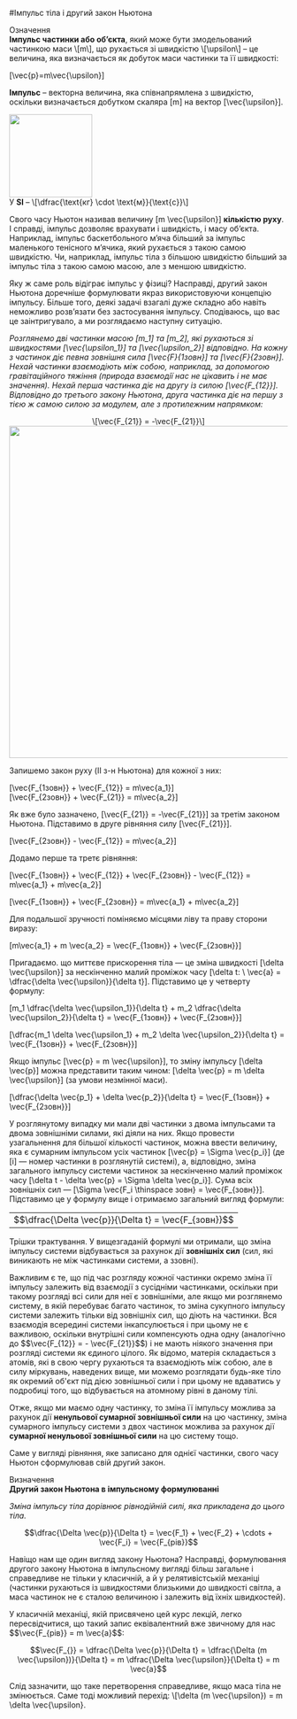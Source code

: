 #Iмпульс тiла і другий закон Ньютона

<div class="eoz-wrap">
<span class="eoz">Означення</span>
<div class="eoz-text">
<b>Iмпульс частинки або об’єкта</b>, який може бути змодельований частинкою маси \[m\], що рухається зi швидкiстю \[\upsilon\] – це величина, яка визначається як добуток
маси частинки та її швидкостi:

\[\vec{p}=m\vec{\upsilon}\] 
<p></p>

<b>Iмпульс</b> – векторна величина, яка спiвнапрямлена з швидкiстю, оскільки визначається добутком скаляра \[m\] на вектор \[\vec{\upsilon}\].

<div class="space"><img class="image" width="150"  src="https://rawgit.com/chudaol/ed-era-book-physics/master/images/chapter_7/S1-1.png"></div>
<span class="p1">У <b>SI</b></span> – \[\dfrac{\text{кг} \cdot \text{м}}{\text{с}}\]
</div>
</div>

Свого часу Ньютон називав величину \[m \vec{\upsilon}\] <b>кiлькiстю руху</b>. I справдi, iмпульс
дозволяє врахувати i швидкiсть, i масу об’єкта. Наприклад, iмпульс баскетбольного
м’яча бiльший за iмпульс маленького тенiсного м’ячика, який рухається з такою самою
швидкiстю. Чи, наприклад, iмпульс тiла з бiльшою швидкiстю бiльший за iмпульс
тiла з такою самою масою, але з меншою швидкiстю.
<p>Яку ж саме роль вiдiграє iмпульс у фiзицi? Насправдi, другий закон Ньютона
доречнiше формулювати якраз використовуючи концепцiю iмпульсу. Бiльше того, деякi задачi взагалi дуже складно або навiть неможливо розв’язати без застосування
iмпульсу. Сподiваюсь, що вас це заiнтригувало, а ми розглядаємо наступну ситуацiю.</p>


<i>Розглянемо двi частинки масою \[m_1\] та \[m_2\], якi рухаються зi швидкостями \[\vec{\upsilon_1}\]
та \[\vec{\upsilon_2}\] вiдповiдно. На кожну з частинок дiє певна зовнiшня сила \[\vec{F}_{1зовн}\] та \[\vec{F}_{2зовн}\].
Нехай частинки взаємодiють мiж собою, наприклад, за допомогою гравiтацiйного тяжiння (природа взаємодiї нас не цiкавить i не має значення). Нехай перша
частинка дiє на другу iз силою \[\vec{F_{12}}\]. Вiдповiдно до третього закону Ньютона, друга частинка дiє на першу з тiєю ж самою силою за модулем, але з протилежним напрямком:</i>

<div align="center">\[\vec{F_{21}} = -\vec{F_{21}}\]</div>


<div class="space"><img class="image" width="600"  src="https://rawgit.com/chudaol/ed-era-book-physics/master/images/chapter_7/S2-1.png"></div>

Запишемо закон руху (II з-н Ньютона) для кожної з них:

\[\vec{F_{1зовн}} + \vec{F_{12}} = m\vec{a_1}\] <br>
\[\vec{F_{2зовн}} + \vec{F_{21}} = m\vec{a_2}\]

Як вже було зазначено, \[\vec{F_{21}} = -\vec{F_{21}}\] за третiм законом Ньютона. Пiдставимо в друге рівняння силу \[\vec{F_{21}}\].

\[\vec{F_{2зовн}} - \vec{F_{12}} = m\vec{a_2}\]

Додамо перше та третє рівняння:

\[\vec{F_{1зовн}} + \vec{F_{12}} + \vec{F_{2зовн}} - \vec{F_{12}} = m\vec{a_1} + m\vec{a_2}\]

\[\vec{F_{1зовн}} + \vec{F_{2зовн}} = m\vec{a_1} + m\vec{a_2}\]


Для подальшої зручності поміняємо місцями ліву та праву сторони виразу:

\[m\vec{a_1} + m \vec{a_2} = \vec{F_{1зовн}} + \vec{F_{2зовн}}\]

Пригадаємо. що миттєве прискорення тіла — це зміна швидкості \[\delta \vec{\upsilon}\] за нескінченно малий проміжок часу \[\delta t: \ \vec{a} = \dfrac{\delta \vec{\upsilon}}{\delta t}\]. Підставимо це у четверту формулу:

\[m_1 \dfrac{\delta \vec{\upsilon_1}}{\delta t} + m_2 \dfrac{\delta \vec{\upsilon_2}}{\delta t} = \vec{F_{1зовн}} + \vec{F_{2зовн}}\]

\[\dfrac{m_1 \delta \vec{\upsilon_1} + m_2 \delta \vec{\upsilon_2}}{\delta t} = \vec{F_{1зовн}} + \vec{F_{2зовн}}\]

Якщо імпульс \[\vec{p} = m \vec{\upsilon}\], то зміну імпульсу \[\delta \vec{p}\] можна представити таким чином: \[\delta \vec{p} = m \delta \vec{\upsilon}\] (за умови незмінної маси).

\[\dfrac{\delta \vec{p_1} + \delta \vec{p_2}}{\delta t} = \vec{F_{1зовн}} + \vec{F_{2зовн}}\]

У розглянутому випадку ми мали дві частинки з двома імпульсами та двома зовнішніми силами, які діяли на них. Якщо провести узагальнення для більшої кількості частинок, можна ввести величину, яка є сумарним імпульсом усіх частинок \[\vec{p} = \Sigma \vec{p_i}\] (де \[i\] — номер частинки в розглянутій системі), а, відповідно, зміна загального імпульсу системи частинок за нескінченно малий проміжок часу \[\delta t - \delta \vec{p} = \Sigma \delta \vec{p_i}\]. Сума всіх зовнішніх сил — \[\Sigma \vec{F_i \thinspace зовн} = \vec{F_{зовн}}\]. Підставимо це у формулу вище і отримаємо загальний вигляд формули:

<div class="space"><div class="centered-table-wrapper">
<table class="centered-table">
<tr class="eq">
<td class="eq">
<p1>$$\dfrac{\Delta \vec{p}}{\Delta t} = \vec{F_{зовн}}$$</p1>
</td>
</tr>
</table></div></div>

Трішки трактування. У вищезгаданій формулі ми отримали, що зміна імпульсу системи відбувається за рахунок дії <b>зовнішніх сил</b> (сил, які виникають не між частинками системи, а ззовні).

<p>Важливим є те, що під час розгляду кожної частинки окремо зміна її імпульсу залежить від взаємодії з сусідніми частинками, оскільки при такому розгляді всі сили для неї є зовнішніми, але якщо ми розглянемо систему, в якій перебуває багато частинок, то зміна сукупного імпульсу системи залежить тільки від зовнішніх сил, що діють на частинки. Вся взаємодія всередині системи інкапсулюється і при цьому не є важливою, оскільки внутрішні сили компенсують одна одну (аналогічно до $$\vec{F_{12}} = - \vec{F_{21}}$$) і не мають ніякого значення при розгляді системи як єдиного цілого. Як відомо, матерія складається з атомів, які в свою чергу рухаються та взаємодіють між собою, але в силу міркувань, наведених вище, ми можемо розглядати будь-яке тіло як окремий об'єкт під дією зовнішньої сили і при цьому не вдаватись у подробиці того, що відбувається на атомному рівні в даному тілі.</p>

<p>Отже, якщо ми маємо одну частинку, то зміна її імпульсу можлива за рахунок дії <b>ненульової сумарної зовнішньої сили</b> на цю частинку, зміна сумарного імпульсу системи з двох частинок можлива за рахунок дії <b>сумарної ненульової зовнішньої сили</b> на цю систему тощо.</p>

<p>Саме у вигляді рівняння, яке записано для однієї частинки, свого часу Ньютон сформулював свій другий закон.</p>

<div class="eoz-wrap">
<span class="eoz">Визначення</span>
<div class="eoz-text">
<b>Другий закон Ньютона в імпульсному формулюванні</b>

<i>Зміна імпульсу тіла дорівнює рівнодійній силі, яка прикладена до цього тіла.</i>

$$\dfrac{\Delta \vec{p}}{\Delta t} = \vec{F_1} + \vec{F_2} + \cdots + \vec{F_i} = \vec{F_{рів}}$$

</div>
</div>

<p>Навіщо нам ще один вигляд закону Ньютона? Насправді, формулювання другого закону Ньютона в імпульсному вигляді більш загальне і справедливе не тільки у класичній, а й у релятивістській механіці (частинки рухаються із швидкостями близькими до швидкості світла, а маса частинок не є сталою величиною і залежить від їхніх швидкостей).</p>

<p>У класичній механіці, якій присвячено цей курс лекцій, легко пересвідчитися, що такий запис еквівалентний вже звичному для нас $$\vec{F_{рів}} = m \vec{a}$$:</p>

$$\vec{F_{}} = \dfrac{\Delta \vec{p}}{\Delta t} = \dfrac{\Delta (m \vec{\upsilon})}{\Delta t} = m \dfrac{\Delta \vec{\upsilon}}{\Delta t} = m \vec{a}$$

<p>Слід зазначити, що таке перетворення справедливе, якщо маса тіла не змінюється. Саме тоді можливий перехід: \[\delta (m \vec{\upsilon}) = m \delta \vec{\upsilon}.</p>